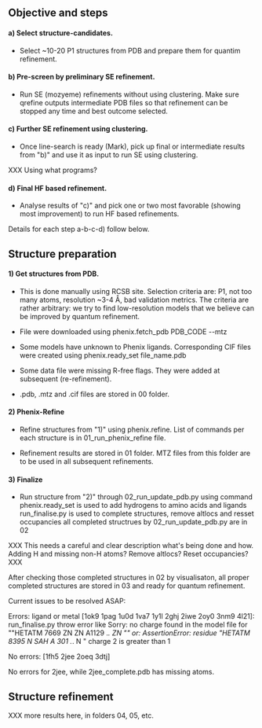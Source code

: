 ## Objective and steps

#### a) Select structure-candidates.

   * Select ~10-20 P1 structures from PDB and prepare them for quantim refinement.
   
#### b) Pre-screen by preliminary SE refinement.
   
   * Run SE (mozyeme) refinements without using clustering. Make sure qrefine outputs 
   intermediate PDB files so that refinement can be stopped any time and best outcome 
   selected.
   
#### c) Further SE refinement using clustering.

   * Once line-search is ready (Mark), pick up final or intermediate results from "b)" and
   use it as input to run SE using clustering.
   
   XXX Using what programs?
   
#### d) Final HF based refinement.

   * Analyse results of "c)" and pick one or two most favorable (showing most improvement)
   to run HF based refinements.

Details for each step a-b-c-d) follow below.

Structure preparation
---------------------

#### 1) Get structures from PDB. 

   * This is done manually using RCSB site. Selection criteria are: P1, not too many atoms, 
   resolution ~3-4 Å, bad validation metrics. The criteria are rather arbitrary: we try
   to find low-resolution models that we believe can be improved by quantum refinement.

   * File were downloaded using 
   phenix.fetch_pdb PDB_CODE --mtz

   * Some models have unknown to Phenix ligands. Corresponding CIF files were created using 
   phenix.ready_set file_name.pdb

   * Some data file were missing R-free flags. They were added at subsequent (re-refinement).

   * .pdb, .mtz and .cif files are stored in 00 folder.

#### 2) Phenix-Refine 

   * Refine structures from "1)" using phenix.refine. List of commands per each structure is
   in 01_run_phenix_refine file.

   * Refinement results are stored in 01 folder. MTZ files from this folder are to be used in all
   subsequent refinements.

#### 3) Finalize

   * Run structure from "2)" through 02_run_update_pdb.py using command
   phenix.ready_set is used to add hydrogens to amino acids and ligands
   run_finalise.py is used to complete structures, remove altlocs and resset occupancies
   all completed structrues by 02_run_update_pdb.py are in 02

   XXX This needs a careful and clear description what's being done and how. Adding H and missing
   non-H atoms? Remove altlocs? Reset occupancies? XXX

   After checking those completed structures in 02 by visualisaton, all proper completed structures are stored in 03 and  ready for quantum refinement.

Current issues to be resolved ASAP:

Errors:
ligand or metal
[1ok9 1pag 1u0d 1va7 1y1l 2ghj 2iwe 2oy0 3nm9 4l21]:
run_finalise.py throw error like 
     Sorry: no charge found in the model file for ""HETATM 7669 ZN    ZN A1129 .*.    ZN  ""
or:
  AssertionError: residue "HETATM 8395  N   SAH A 301 .*.     N  " charge 2 is greater than 1

No errors:
[1fh5 2jee 2oeq 3dtj]

No errors for 2jee, while 2jee_complete.pdb has missing atoms.

Structure refinement
--------------------

XXX more results here, in folders 04, 05, etc.
